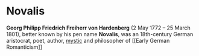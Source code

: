 # Novalis
**Georg Philipp Friedrich Freiherr von Hardenberg** (2 May 1772 – 25 March 1801), better known by his pen name **Novalis**, was an 18th-century German aristocrat, poet, author, [mystic](Mysticism.md) and philosopher of [[Early German Romanticism]]